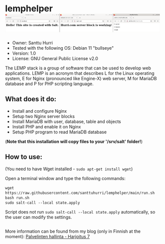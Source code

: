 # lemphelper [<img src="https://github.com/santtuhurri/palvelintenhallinta/blob/main/Images/lemphelperforgit.png" width="840"/>](lemphelper.png)
- Owner: Santtu Hurri
- Tested with the following OS: Debian 11 "bullseye"  
- Version: 1.0
- License: GNU General Public License v2.0

The LEMP stack is a group of software that can be used to develop web applications. LEMP is an acronym that describes L for the Linux operating system, E for Nginx (pronounced like Engine-X) web server, M for MariaDB database and P for PHP scripting language.

## What does it do: 
- Install and configure Nginx
- Setup two Nginx server blocks
- Install MariaDB with user, database, table and objects
- Install PHP and enable it on Nginx
- Setup PHP program to read MariaDB database

(**Note that this installation will copy files to your '/srv/salt' folder!**)

## How to use:
(You need to have Wget installed - `sudo apt-get install wget`)

Open a terminal window and type the following commands:
```
wget https://raw.githubusercontent.com/santtuhurri/lemphelper/main/run.sh
bash run.sh
sudo salt-call --local state.apply
```
Script does not run `sudo salt-call --local state.apply` automatically, so the user can modify the settings.
##
More information can be found from my blog (only in Finnish at the moment): [Palvelinten hallinta - Harjoitus 7](https://hurrisanttu.wordpress.com/2022/05/15/palvelinten-hallinta-harjoitus-7/)
